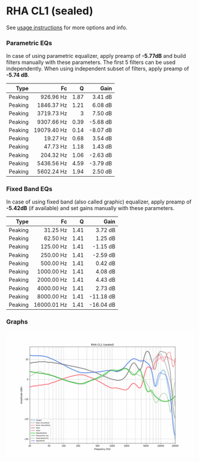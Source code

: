 # RHA CL1 (sealed)
See [usage instructions](https://github.com/jaakkopasanen/AutoEq#usage) for more options and info.

### Parametric EQs
In case of using parametric equalizer, apply preamp of **-5.77dB** and build filters manually
with these parameters. The first 5 filters can be used independently.
When using independent subset of filters, apply preamp of **-5.74 dB**.

| Type    | Fc          |    Q | Gain     |
|--------:|------------:|-----:|---------:|
| Peaking | 926.96 Hz   | 1.87 | 3.41 dB  |
| Peaking | 1846.37 Hz  | 1.21 | 6.08 dB  |
| Peaking | 3719.73 Hz  | 3    | 7.50 dB  |
| Peaking | 9307.66 Hz  | 0.39 | -5.68 dB |
| Peaking | 19079.40 Hz | 0.14 | -8.07 dB |
| Peaking | 19.27 Hz    | 0.68 | 3.54 dB  |
| Peaking | 47.73 Hz    | 1.18 | 1.43 dB  |
| Peaking | 204.32 Hz   | 1.06 | -2.63 dB |
| Peaking | 5436.56 Hz  | 4.59 | -3.79 dB |
| Peaking | 5602.24 Hz  | 1.94 | 2.50 dB  |

### Fixed Band EQs
In case of using fixed band (also called graphic) equalizer, apply preamp of **-5.42dB**
(if available) and set gains manually with these parameters.

| Type    | Fc          |    Q | Gain      |
|--------:|------------:|-----:|----------:|
| Peaking | 31.25 Hz    | 1.41 | 3.72 dB   |
| Peaking | 62.50 Hz    | 1.41 | 1.25 dB   |
| Peaking | 125.00 Hz   | 1.41 | -1.15 dB  |
| Peaking | 250.00 Hz   | 1.41 | -2.59 dB  |
| Peaking | 500.00 Hz   | 1.41 | 0.42 dB   |
| Peaking | 1000.00 Hz  | 1.41 | 4.08 dB   |
| Peaking | 2000.00 Hz  | 1.41 | 4.43 dB   |
| Peaking | 4000.00 Hz  | 1.41 | 2.73 dB   |
| Peaking | 8000.00 Hz  | 1.41 | -11.18 dB |
| Peaking | 16000.01 Hz | 1.41 | -16.04 dB |

### Graphs
![](./RHA%20CL1%20(sealed).png)